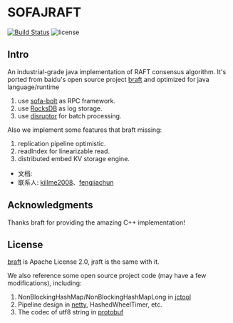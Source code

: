 # SOFAJRAFT

[![Build Status](https://travis-ci.com/alipay/sofa-jraft.svg?branch=master)](https://travis-ci.com/alipay/sofa-jraft)
![license](https://img.shields.io/badge/license-Apache--2.0-green.svg)

## Intro
An industrial-grade java implementation of RAFT consensus algorithm.
It's ported from baidu's open source project [braft](https://github.com/brpc/braft/) and optimized for java language/runtime

1. use [sofa-bolt](https://github.com/alipay/sofa-bolt) as RPC framework.
2. use [RocksDB](https://github.com/facebook/rocksdb) as log storage.
3. use [disruptor](https://github.com/LMAX-Exchange/disruptor) for batch processing.

Also we implement some features that braft missing:

1. replication pipeline optimistic.
2. readIndex for linearizable read.
3. distributed embed KV storage engine.


* 文档:
* 联系人: [killme2008](https://github.com/killme2008)、[fengjiachun](https://github.com/fengjiachun)

## Acknowledgments

Thanks braft for providing the amazing C++ implementation!

## License
[braft](https://github.com/brpc/braft/) is Apache License 2.0, jraft is the same with it.

We also reference some open source project code (may have a few modifications), including:

1. NonBlockingHashMap/NonBlockingHashMapLong in [jctool](https://github.com/JCTools/JCTools)
2. Pipeline design in [netty](https://github.com/netty/netty), HashedWheelTimer, etc.
3. The codec of utf8 string in [protobuf](https://github.com/protocolbuffers/protobuf)



